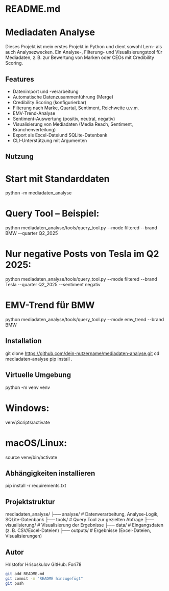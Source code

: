 # README.md

# Mediadaten Analyse

Dieses Projekt ist mein erstes Projekt in Python und dient sowohl Lern- als auch Analysezwecken.
Ein Analyse-, Filterung- und Visualisierungstool für Mediadaten, 
z. B. zur Bewertung von Marken oder CEOs mit Credibility Scoring.

## Features

- Datenimport und -verarbeitung
- Automatische Datenzusammenführung (Merge)
- Credibility Scoring (konfigurierbar)
- Filterung nach Marke, Quartal, Sentiment, Reichweite u.v.m.
- EMV-Trend-Analyse
- Sentiment-Auswertung (positiv, neutral, negativ)
- Visualisierung von Mediadaten (Media Reach, Sentiment, Branchenverteilung)
- Export als Excel-Dateiund SQLite-Datenbank
- CLI-Unterstützung mit Argumenten

## Nutzung

# Start mit Standarddaten
python -m mediadaten_analyse

# Query Tool – Beispiel:
python mediadaten_analyse/tools/query_tool.py --mode filtered --brand BMW --quarter Q2_2025

# Nur negative Posts von Tesla im Q2 2025:
python mediadaten_analyse/tools/query_tool.py --mode filtered --brand Tesla --quarter Q2_2025 --sentiment negativ

# EMV-Trend für BMW
python mediadaten_analyse/tools/query_tool.py --mode emv_trend --brand BMW


## Installation

git clone https://github.com/dein-nutzername/mediadaten-analyse.git
cd mediadaten-analyse
pip install .

## Virtuelle Umgebung
python -m venv venv
# Windows:
venv\Scripts\activate
# macOS/Linux:
source venv/bin/activate

## Abhängigkeiten installieren
pip install -r requirements.txt


## Projektstruktur
mediadaten_analyse/
├── analyse/ # Datenverarbeitung, Analyse-Logik, SQLite-Datenbank
├── tools/ # Query Tool zur gezielten Abfrage
├── visualisierung/ # Visualisierung der Ergebnisse
├── data/ # Eingangsdaten (z. B. CSV/Excel-Dateien)
├── outputs/ # Ergebnisse (Excel-Dateien, Visualisierungen)

## Autor
Hristofor Hrisoskulov
GitHub: Fori78



```bash
git add README.md
git commit -m "README hinzugefügt"
git push
